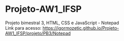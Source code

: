 # Projeto-AW1_IFSP
Projeto bimestral 3, HTML, CSS e JavaScript - Notepad  <br>
Link para acesso: https://igormozetic.github.io/Projeto-AW1_IFSP/projeto/PB3/Notepad